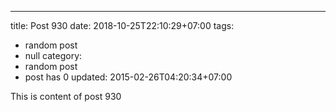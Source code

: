 ---
title: Post 930
date: 2018-10-25T22:10:29+07:00
tags:
  - random post
  - null
category:
  - random post
  - post has 0
updated: 2015-02-26T04:20:34+07:00

This is content of post 930